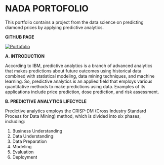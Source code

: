# NADA PORTOFOLIO
This portfolio contains a project from the data science on predicting diamond prices by applying predictive analytics. 

**GITHUB PAGE**

[![Portofolio](https://img.shields.io/badge/Portofolio-GitHub_Page-%2300BFFF.svg)](https://github.com/nadaisyf/nada_portofolio/tree/main/Diamond-Price-Prediction)


**A. INTRODUCTION**

According to IBM, predictive analytics is a branch of advanced analytics that makes predictions about future outcomes using historical data combined with statistical modeling, data mining techniques, and machine learning. So, predictive analytics is an applied field that employs various quantitative methods to make predictions using data. Examples of its applications include price prediction, dose prediction, and risk assessment.

**B. PREDICTIVE ANALYTICS LIFECYCLE**

Predictive analytics employs the CRISP-DM (Cross Industry Standard Process for Data Mining) method, which is divided into six phases, including:
1. Business Understanding 
2. Data Understanding
3. Data Preparation
4. Modeling
5. Evaluation
6. Deployment
